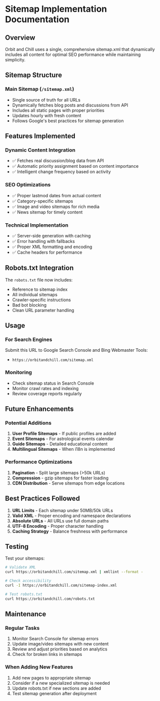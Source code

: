 # Sitemap Implementation Documentation

## Overview
Orbit and Chill uses a single, comprehensive sitemap.xml that dynamically includes all content for optimal SEO performance while maintaining simplicity.

## Sitemap Structure

### **Main Sitemap** (`/sitemap.xml`)
- Single source of truth for all URLs
- Dynamically fetches blog posts and discussions from API
- Includes all static pages with proper priorities
- Updates hourly with fresh content
- Follows Google's best practices for sitemap generation

## Features Implemented

### Dynamic Content Integration
- ✅ Fetches real discussion/blog data from API
- ✅ Automatic priority assignment based on content importance
- ✅ Intelligent change frequency based on activity

### SEO Optimizations
- ✅ Proper lastmod dates from actual content
- ✅ Category-specific sitemaps
- ✅ Image and video sitemaps for rich media
- ✅ News sitemap for timely content

### Technical Implementation
- ✅ Server-side generation with caching
- ✅ Error handling with fallbacks
- ✅ Proper XML formatting and encoding
- ✅ Cache headers for performance

## Robots.txt Integration

The `robots.txt` file now includes:
- Reference to sitemap index
- All individual sitemaps
- Crawler-specific instructions
- Bad bot blocking
- Clean URL parameter handling

## Usage

### For Search Engines
Submit this URL to Google Search Console and Bing Webmaster Tools:
- `https://orbitandchill.com/sitemap.xml`

### Monitoring
- Check sitemap status in Search Console
- Monitor crawl rates and indexing
- Review coverage reports regularly

## Future Enhancements

### Potential Additions
1. **User Profile Sitemaps** - If public profiles are added
2. **Event Sitemaps** - For astrological events calendar
3. **Guide Sitemaps** - Detailed educational content
4. **Multilingual Sitemaps** - When i18n is implemented

### Performance Optimizations
1. **Pagination** - Split large sitemaps (>50k URLs)
2. **Compression** - gzip sitemaps for faster loading
3. **CDN Distribution** - Serve sitemaps from edge locations

## Best Practices Followed

1. **URL Limits** - Each sitemap under 50MB/50k URLs
2. **Valid XML** - Proper encoding and namespace declarations
3. **Absolute URLs** - All URLs use full domain paths
4. **UTF-8 Encoding** - Proper character handling
5. **Caching Strategy** - Balance freshness with performance

## Testing

Test your sitemaps:
```bash
# Validate XML
curl https://orbitandchill.com/sitemap.xml | xmllint --format -

# Check accessibility
curl -I https://orbitandchill.com/sitemap-index.xml

# Test robots.txt
curl https://orbitandchill.com/robots.txt
```

## Maintenance

### Regular Tasks
1. Monitor Search Console for sitemap errors
2. Update image/video sitemaps with new content
3. Review and adjust priorities based on analytics
4. Check for broken links in sitemaps

### When Adding New Features
1. Add new pages to appropriate sitemap
2. Consider if a new specialized sitemap is needed
3. Update robots.txt if new sections are added
4. Test sitemap generation after deployment